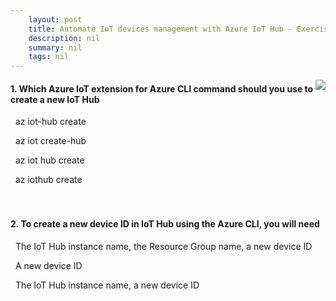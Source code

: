 ```yaml
---
    layout: post
    title: Automate IoT devices management with Azure IoT Hub - Exercise - Create an IoT Hub and a device ID using the Azure CLI
    description: nil
    summary: nil
    tags: nil
---
```



 <a target="_blank" href="https://docs.microsoft.com/en-us/learn/modules/automate-iot-devices-management-with-azure-iot-hub/2-exercise-create-iot-hub-device-id-using-azure-cli/"><i class="fas fa-external-link-alt"></i> </a>
 <img align="right" src="https://docs.microsoft.com/en-us/learn/achievements/iot/automate-iot-devices-management-with-azure-iot-hub.svg">
####  1. Which Azure IoT extension for Azure CLI command should you use to create a new IoT Hub


<i class='far fa-square'></i> &nbsp;&nbsp;az iot-hub create

<i class='far fa-square'></i> &nbsp;&nbsp;az iot create-hub

<i class='fas fa-check-square' style='color: Dodgerblue;'></i> &nbsp;&nbsp;az iot hub create

<i class='far fa-square'></i> &nbsp;&nbsp;az iothub create
<br />
<br />
<br />

####  2. To create a new device ID in IoT Hub using the Azure CLI, you will need


<i class='far fa-square'></i> &nbsp;&nbsp;The IoT Hub instance name, the Resource Group name, a new device ID

<i class='far fa-square'></i> &nbsp;&nbsp;A new device ID

<i class='fas fa-check-square' style='color: Dodgerblue;'></i> &nbsp;&nbsp;The IoT Hub instance name, a new device ID
<br />
<br />
<br />
